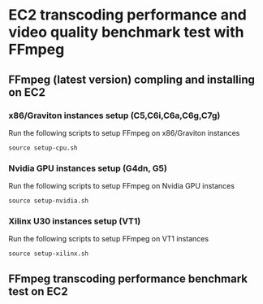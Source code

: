 # EC2 transcoding performance and video quality benchmark test with FFmpeg

## FFmpeg (latest version) compling and installing on EC2

### x86/Graviton instances setup (C5,C6i,C6a,C6g,C7g)

Run the following scripts to setup FFmpeg on x86/Graviton instances
```
source setup-cpu.sh
```

### Nvidia GPU instances setup (G4dn, G5)

Run the following scripts to setup FFmpeg on Nvidia GPU instances
```
source setup-nvidia.sh
```

### Xilinx U30 instances setup (VT1)

Run the following scripts to setup FFmpeg on VT1 instances
```
source setup-xilinx.sh
```

## FFmpeg transcoding performance benchmark test on EC2